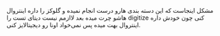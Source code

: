 مشکل اینجاست که این دسته بندی هارو درست انجام نمیده و گلوکز را داره اینتروال هاشو چرت میده بعد لاازمم نیست دیتای تست را 
digitize
کنی چون خودش داره اینتروال بهت میده پس نمی‌خواد اونا رو دیجیتالایز کنی.
